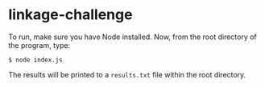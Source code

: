 # linkage-challenge

To run, make sure you have Node installed. Now, from the root directory of the program, type:

`$ node index.js`

The results will be printed to a `results.txt` file within the root directory.
